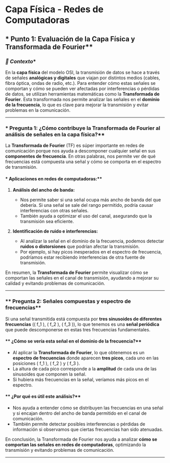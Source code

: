 # **Capa Física - Redes de Computadoras**  

## * Punto 1: Evaluación de la Capa Física y Transformada de Fourier**  

### *🔹 Contexto**  
En la **capa física** del modelo OSI, la transmisión de datos se hace a través de señales **analógicas y digitales** que viajan por distintos medios (cables, fibra óptica, ondas de radio, etc.). Para entender cómo estas señales se comportan y cómo se pueden ver afectadas por interferencias o pérdidas de datos, se utilizan herramientas matemáticas como la **Transformada de Fourier**. Esta transformada nos permite analizar las señales en el **dominio de la frecuencia**, lo que es clave para mejorar la transmisión y evitar problemas en la comunicación.  

---

### * Pregunta 1: ¿Cómo contribuye la Transformada de Fourier al análisis de señales en la capa física?**  

La **Transformada de Fourier** (TF) es súper importante en redes de comunicación porque nos ayuda a descomponer cualquier señal en sus **componentes de frecuencia**. En otras palabras, nos permite ver de qué frecuencias está compuesta una señal y cómo se comporta en el espectro de transmisión.  

#### * Aplicaciones en redes de computadoras:**  
1. **Análisis del ancho de banda:**  
   - Nos permite saber si una señal ocupa más ancho de banda del que debería. Si una señal se sale del rango permitido, podría causar interferencias con otras señales.  
   - También ayuda a optimizar el uso del canal, asegurando que la transmisión sea eficiente.  

2. **Identificación de ruido e interferencias:**  
   - Al analizar la señal en el dominio de la frecuencia, podemos detectar **ruidos o distorsiones** que podrían afectar la transmisión.  
   - Por ejemplo, si hay picos inesperados en el espectro de frecuencia, podríamos estar recibiendo interferencias de otra fuente de transmisión.  

En resumen, la **Transformada de Fourier** permite visualizar cómo se comportan las señales en el canal de transmisión, ayudando a mejorar su calidad y evitando problemas de comunicación.  

---

### ** Pregunta 2: Señales compuestas y espectro de frecuencias**  

Si una señal transmitida está compuesta por **tres sinusoides de diferentes frecuencias** (\( f_1 \), \( f_2 \), \( f_3 \)), lo que tenemos es una **señal periódica** que puede descomponerse en estas tres frecuencias fundamentales.  

#### ** ¿Cómo se vería esta señal en el dominio de la frecuencia?**  
- Al aplicar la **Transformada de Fourier**, lo que obtenemos es un **espectro de frecuencias** donde aparecen **tres picos**, cada uno en las posiciones \( f_1 \), \( f_2 \) y \( f_3 \).  
- La altura de cada pico corresponde a la **amplitud** de cada una de las sinusoides que componen la señal.  
- Si hubiera más frecuencias en la señal, veríamos más picos en el espectro.  

#### ** ¿Por qué es útil este análisis?**  
- Nos ayuda a entender cómo se distribuyen las frecuencias en una señal y si encajan dentro del ancho de banda permitido en el canal de comunicación.  
- También permite detectar posibles interferencias o pérdidas de información si observamos que ciertas frecuencias han sido atenuadas.  

En conclusión, la Transformada de Fourier nos ayuda a analizar **cómo se comportan las señales en redes de computadoras**, optimizando la transmisión y evitando problemas de comunicación.  

---
